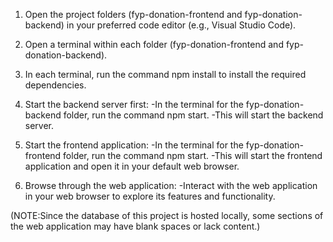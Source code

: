  1. Open the project folders (fyp-donation-frontend and fyp-donation-backend) in your preferred code editor (e.g., Visual Studio Code).

 2. Open a terminal within each folder (fyp-donation-frontend and fyp-donation-backend).

 3. In each terminal, run the command npm install to install the required dependencies.

 4. Start the backend server first:
  -In the terminal for the fyp-donation-backend folder, run the command npm start.
  -This will start the backend server.

 5. Start the frontend application:
  -In the terminal for the fyp-donation-frontend folder, run the command npm start.
  -This will start the frontend application and open it in your default web browser.

 6. Browse through the web application:
  -Interact with the web application in your web browser to explore its features and functionality.


(NOTE:Since the database of this project is hosted locally, some sections of the web application may have blank spaces or lack content.)
